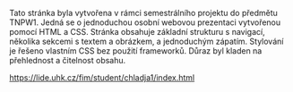 Tato stránka byla vytvořena v rámci semestrálního projektu do předmětu TNPW1. Jedná se o jednoduchou osobní webovou prezentaci vytvořenou pomocí HTML a CSS. Stránka obsahuje základní strukturu s navigací, několika sekcemi s textem a obrázkem, a jednoduchým zápatím. Stylování je řešeno vlastním CSS bez použití frameworků. Důraz byl kladen na přehlednost a čitelnost obsahu.

https://lide.uhk.cz/fim/student/chladja1/index.html
